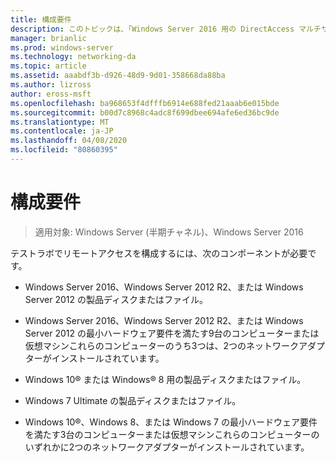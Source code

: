 ```yaml
---
title: 構成要件
description: このトピックは、「Windows Server 2016 用の DirectAccess マルチサイト展開のテストラボガイド」の一部です。
manager: brianlic
ms.prod: windows-server
ms.technology: networking-da
ms.topic: article
ms.assetid: aaabdf3b-d926-48d9-9d01-358668da88ba
ms.author: lizross
author: eross-msft
ms.openlocfilehash: ba968653f4dfffb6914e688fed21aaab6e015bde
ms.sourcegitcommit: b00d7c8968c4adc8f699dbee694afe6ed36bc9de
ms.translationtype: MT
ms.contentlocale: ja-JP
ms.lasthandoff: 04/08/2020
ms.locfileid: "80860395"
---
```

# <a name="configuration-requirements"></a>構成要件

>適用対象: Windows Server (半期チャネル)、Windows Server 2016

テストラボでリモートアクセスを構成するには、次のコンポーネントが必要です。  
  
-   Windows Server 2016、Windows Server 2012 R2、または Windows Server 2012 の製品ディスクまたはファイル。  
  
-   Windows Server 2016、Windows Server 2012 R2、または Windows Server 2012 の最小ハードウェア要件を満たす9台のコンピューターまたは仮想マシンこれらのコンピューターのうち3つは、2つのネットワークアダプターがインストールされています。  
  
-   Windows 10&reg; または Windows&reg; 8 用の製品ディスクまたはファイル。  
  
-   Windows 7 Ultimate の製品ディスクまたはファイル。  
  
-   Windows 10&reg;、Windows 8、または Windows 7 の最小ハードウェア要件を満たす3台のコンピューターまたは仮想マシンこれらのコンピューターのいずれかに2つのネットワークアダプターがインストールされています。  
  


